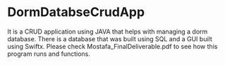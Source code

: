 # DormDatabseCrudApp
 It is a CRUD application using JAVA that helps with managing a dorm database. There is a database that was built using SQL and a GUI built using Swiftx.
  Please check Mostafa_FinalDeliverable.pdf to see how this program runs and functions.
